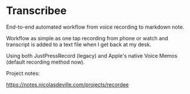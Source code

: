 # Transcribee

End-to-end automated workflow from voice recording to markdown note.    

Workflow as simple as one tap recording from phone or watch and transcript is added to a text file when I get back at my desk.   

Using both JustPressRecord (legacy) and Apple's native Voice Memos (default recording method now).    

Project notes: 

<a href="https://notes.nicolasdeville.com/projects/recordee" target="_blank">https://notes.nicolasdeville.com/projects/recordee</a>
